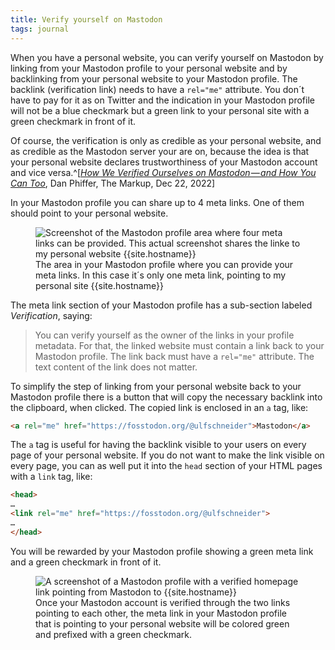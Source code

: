 ```yaml
---
title: Verify yourself on Mastodon
tags: journal
---
```

When you have a personal website, you can verify yourself on Mastodon by linking from your Mastodon profile to your personal website and by backlinking from your personal website to your Mastodon profile. The backlink (verification link) needs to have a `rel="me"` attribute. You don´t have to pay for it as on Twitter and the indication in your Mastodon profile will not be a blue checkmark but a green link to your personal site with a green checkmark in front of it.

Of course, the verification is only as credible as your personal website, and as credible as the Mastodon server your are on, because the idea is that your personal website declares trustworthiness of your Mastodon account and vice versa.^[[<cite>How We Verified Ourselves on Mastodon — and How You Can Too</cite>](https://themarkup.org/levelup/2022/12/22/how-we-verified-ourselves-on-mastodon-and-how-you-can-too), Dan Phiffer, The Markup, Dec 22, 2022]

In your Mastodon profile you can share up to 4 meta links. One of them should point to your personal website.

<figure>
<img src="/img/mastodon/meta-links.png" alt="Screenshot of the Mastodon profile area where four meta links can be provided. This actual screenshot shares the linke to my personal website {{site.hostname}}">
<figcaption>The area in your Mastodon profile where you can provide your meta links. In this case it´s only one meta link, pointing to my personal site {{site.hostname}}</figcaption>
</figure>

The meta link section of your Mastodon profile has a sub-section labeled *Verification*, saying:

> You can verify yourself as the owner of the links in your profile metadata. For that, the linked website must contain a link back to your Mastodon profile. The link back must have a `rel="me"` attribute. The text content of the link does not matter. 

To simplify the step of linking from your personal website back to your Mastodon profile there is a button that will copy the necessary backlink into the clipboard, when clicked. The copied link is enclosed in an `a` tag, like:

```html
<a rel="me" href="https://fosstodon.org/@ulfschneider">Mastodon</a>
```

The `a` tag is useful for having the backlink visible to your users on every page of your personal website. If you do not want to make the link visible on every page, you can as well put it into the `head` section of your HTML pages with a `link` tag, like:

```html
<head>
…
<link rel="me" href="https://fosstodon.org/@ulfschneider">
…
</head>
```

You will be rewarded by your Mastodon profile showing a green meta link and a green checkmark in front of it.

<figure>
<img src="/img/mastodon/verified-green.png" alt="A screenshot of a Mastodon profile with a verified homepage link pointing from Mastodon to {{site.hostname}}">
<figcaption>Once your Mastodon account is verified through the two links pointing to each other, the meta link in your Mastodon profile that is pointing to your personal website will be colored green and prefixed with a green checkmark.</figcaption>
</figure>

